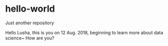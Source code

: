 # hello-world
Just another repository

Hello Lusha, this is you on 12 Aug. 2018, beginning to learn more about data science~
How are you?
